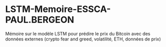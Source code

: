 # LSTM-Memoire-ESSCA-PAUL.BERGEON
Mémoire sur le modèle LSTM pour prédire le prix du Bitcoin avec des données externes (crypto fear and greed, volatilité, ETH, données de prix)

